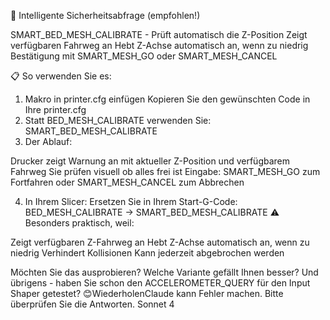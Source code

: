 🧠 Intelligente Sicherheitsabfrage (empfohlen!)

SMART_BED_MESH_CALIBRATE - Prüft automatisch die Z-Position
Zeigt verfügbaren Fahrweg an
Hebt Z-Achse automatisch an, wenn zu niedrig
Bestätigung mit SMART_MESH_GO oder SMART_MESH_CANCEL

📋 So verwenden Sie es:
1. Makro in printer.cfg einfügen
Kopieren Sie den gewünschten Code in Ihre printer.cfg
2. Statt BED_MESH_CALIBRATE verwenden Sie:
SMART_BED_MESH_CALIBRATE
3. Der Ablauf:

Drucker zeigt Warnung an mit aktueller Z-Position und verfügbarem Fahrweg
Sie prüfen visuell ob alles frei ist
Eingabe: SMART_MESH_GO zum Fortfahren oder SMART_MESH_CANCEL zum Abbrechen

4. In Ihrem Slicer:
Ersetzen Sie in Ihrem Start-G-Code:
BED_MESH_CALIBRATE  →  SMART_BED_MESH_CALIBRATE
⚠️ Besonders praktisch, weil:

Zeigt verfügbaren Z-Fahrweg an
Hebt Z-Achse automatisch an, wenn zu niedrig
Verhindert Kollisionen
Kann jederzeit abgebrochen werden

Möchten Sie das ausprobieren? Welche Variante gefällt Ihnen besser?
Und übrigens - haben Sie schon den ACCELEROMETER_QUERY für den Input Shaper getestet? 😊WiederholenClaude kann Fehler machen. Bitte überprüfen Sie die Antworten. Sonnet 4